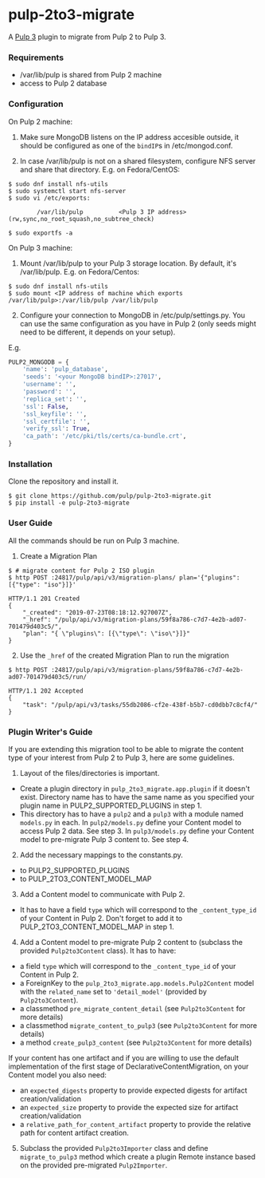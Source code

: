 # pulp-2to3-migrate

A [Pulp 3](https://pulpproject.org/) plugin to migrate from Pulp 2 to Pulp 3.

### Requirements

* /var/lib/pulp is shared from Pulp 2 machine
* access to Pulp 2 database

### Configuration
On Pulp 2 machine:

1. Make sure MongoDB listens on the IP address accesible outside, it should be configured as 
one of the `bindIP`s in /etc/mongod.conf.

2. In case /var/lib/pulp is not on a shared filesystem, configure NFS server and share 
that directory. E.g. on Fedora/CentOS:

```
$ sudo dnf install nfs-utils
$ sudo systemctl start nfs-server
$ sudo vi /etc/exports:

        /var/lib/pulp          <Pulp 3 IP address>(rw,sync,no_root_squash,no_subtree_check)
        
$ sudo exportfs -a
```

On Pulp 3 machine:
1. Mount /var/lib/pulp to your Pulp 3 storage location. By default, it's /var/lib/pulp. E.g. on 
Fedora/Centos:

```
$ sudo dnf install nfs-utils
$ sudo mount <IP address of machine which exports /var/lib/pulp>:/var/lib/pulp /var/lib/pulp
```

2. Configure your connection to MongoDB in /etc/pulp/settings.py. You can use the same configuration
 as you have in Pulp 2 (only seeds might need to be different, it depends on your setup).
 
E.g.
```python
PULP2_MONGODB = {
    'name': 'pulp_database',
    'seeds': '<your MongoDB bindIP>:27017',
    'username': '',
    'password': '',
    'replica_set': '',
    'ssl': False,
    'ssl_keyfile': '',
    'ssl_certfile': '',
    'verify_ssl': True,
    'ca_path': '/etc/pki/tls/certs/ca-bundle.crt',
}
```

### Installation

Clone the repository and install it.
```
$ git clone https://github.com/pulp/pulp-2to3-migrate.git
$ pip install -e pulp-2to3-migrate
```

### User Guide

All the commands should be run on Pulp 3 machine.

1. Create a Migration Plan
```
$ # migrate content for Pulp 2 ISO plugin
$ http POST :24817/pulp/api/v3/migration-plans/ plan='{"plugins": [{"type": "iso"}]}'

HTTP/1.1 201 Created
{
    "_created": "2019-07-23T08:18:12.927007Z",
    "_href": "/pulp/api/v3/migration-plans/59f8a786-c7d7-4e2b-ad07-701479d403c5/",
    "plan": "{ \"plugins\": [{\"type\": \"iso\"}]}"
}

```

2. Use the ``_href`` of the created Migration Plan to run the migration
```
$ http POST :24817/pulp/api/v3/migration-plans/59f8a786-c7d7-4e2b-ad07-701479d403c5/run/

HTTP/1.1 202 Accepted
{
    "task": "/pulp/api/v3/tasks/55db2086-cf2e-438f-b5b7-cd0dbb7c8cf4/"
}

```

### Plugin Writer's Guide

If you are extending this migration tool to be able to migrate the content type of your interest
from Pulp 2 to Pulp 3, here are some guidelines.


1. Layout of the files/directories is important.
 - Create a plugin directory in `pulp_2to3_migrate.app.plugin` if it doesn't exist. Directory name
  has to have the same name as you specified your plugin name in PULP2_SUPPORTED_PLUGINS in step 1.
 - This directory has to have a `pulp2` and a `pulp3` with a module named `models.py` in each.
 In `pulp2/models.py` define your Content model to access Pulp 2 data. See step 3.
 In `pulp3/models.py` define your Content model to pre-migrate Pulp 3 content to. See step 4.
 
2. Add the necessary mappings to the constants.py.
 - to PULP2_SUPPORTED_PLUGINS
 - to PULP_2TO3_CONTENT_MODEL_MAP

3. Add a Content model to communicate with Pulp 2.
 - It has to have a field `type` which will correspond to the `_content_type_id` of your Content
 in Pulp 2. Don't forget to add it to PULP_2TO3_CONTENT_MODEL_MAP in step 1.
 
4. Add a Content model to pre-migrate Pulp 2 content to (subclass the provided `Pulp2to3Content` 
class). It has to have:
 - a field `type` which will correspond to the `_content_type_id` of your Content in Pulp 2.
 - a ForeignKey to the `pulp_2to3_migrate.app.models.Pulp2Content` model with the `related_name` 
 set to `'detail_model'` (provided by `Pulp2to3Content`).
 - a classmethod `pre_migrate_content_detail` (see `Pulp2to3Content` for more details)
 - a classmethod `migrate_content_to_pulp3` (see `Pulp2to3Content` for more details)
 - a method `create_pulp3_content` (see `Pulp2to3Content` for more details)
 
 If your content has one artifact and if you are willing to use the default implementation of the 
 first stage of DeclarativeContentMigration, on your Content model you also need:
 - an `expected_digests` property to provide expected digests for artifact creation/validation
 - an `expected_size` property to provide the expected size for artifact creation/validation
 - a `relative_path_for_content_artifact` property to provide the relative path for content 
 artifact creation.
 
 5. Subclass the provided `Pulp2to3Importer` class and define `migrate_to_pulp3` method which
  create a plugin Remote instance based on the provided pre-migrated `Pulp2Importer`. 